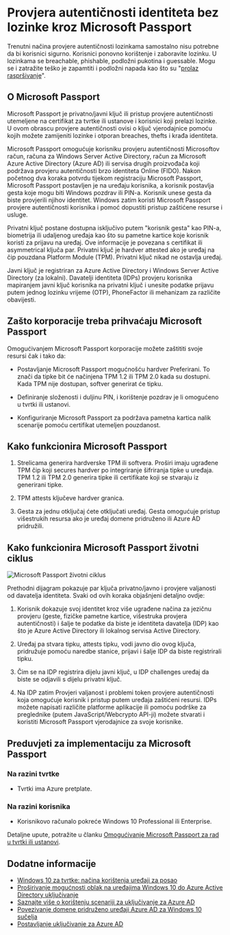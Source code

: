<properties
    pageTitle="Provjera autentičnosti identiteta bez lozinke kroz Microsoft Passport | Microsoft Azure"
    description="Na implementacija Microsoft Passport TechNet sadrži pregled Microsoft Passport i dodatne informacije."
    services="active-directory"
    documentationCenter=""
    authors="femila"
    manager="swadhwa"
    editor=""
    tags="azure-classic-portal"/>

<tags
    ms.service="active-directory"
    ms.workload="identity"
    ms.tgt_pltfrm="na"
    ms.devlang="na"
    ms.topic="article"
    ms.date="09/27/2016"
    ms.author="femila"/>

# <a name="authenticating-identities-without-passwords-through-microsoft-passport"></a>Provjera autentičnosti identiteta bez lozinke kroz Microsoft Passport

Trenutni načina provjere autentičnosti lozinkama samostalno nisu potrebne da bi korisnici sigurno. Korisnici ponovno korištenje i zaboravite lozinku. U lozinkama se breachable, phishable, podložni pukotina i guessable. Mogu se i zatražite teško je zapamtiti i podložni napada kao što su "[prolaz raspršivanje](https://technet.microsoft.com/dn785092.aspx)".

## <a name="about-microsoft-passport"></a>O Microsoft Passport
Microsoft Passport je privatno/javni ključ ili pristup provjere autentičnosti utemeljene na certifikat za tvrtke ili ustanove i korisnici koji prelazi lozinke. U ovom obrascu provjere autentičnosti ovisi o ključ vjerodajnice pomoću kojih možete zamijeniti lozinke i otporan breaches, thefts i krađa identiteta.

 Microsoft Passport omogućuje korisniku provjeru autentičnosti Microsoftov račun, računa za Windows Server Active Directory, račun za Microsoft Azure Active Directory (Azure AD) ili servisa drugih proizvođača koji podržava provjeru autentičnosti brzo identiteta Online (FIDO). Nakon početnog dva koraka potvrdu tijekom registraciju Microsoft Passport, Microsoft Passport postavljen je na uređaju korisnika, a korisnik postavlja gesta koje mogu biti Windows pozdrav ili PIN-a. Korisnik unese gesta da biste provjerili njihov identitet. Windows zatim koristi Microsoft Passport provjere autentičnosti korisnika i pomoć dopustiti pristup zaštićene resurse i usluge.

Privatni ključ postane dostupna isključivo putem "korisnik gesta" kao PIN-a, biometrija ili udaljenog uređaja kao što su pametne kartice koje korisnik koristi za prijavu na uređaj. Ove informacije je povezana s certifikat ili asymmetrical ključa par. Privatni ključ je hardver attested ako je uređaj na čip pouzdana Platform Module (TPM). Privatni ključ nikad ne ostavlja uređaj.

Javni ključ je registriran za Azure Active Directory i Windows Server Active Directory (za lokalni). Davatelji identiteta (IDPs) provjeru korisnika mapiranjem javni ključ korisnika na privatni ključ i unesite podatke prijavu putem jednog lozinku vrijeme (OTP), PhoneFactor ili mehanizam za različite obavijesti.

## <a name="why-enterprises-should-adopt-microsoft-passport"></a>Zašto korporacije treba prihvaćaju Microsoft Passport

Omogućivanjem Microsoft Passport korporacije možete zaštititi svoje resursi čak i tako da:

* Postavljanje Microsoft Passport mogućnošću hardver Preferirani. To znači da tipke bit će načinjena TPM 1.2 ili TPM 2.0 kada su dostupni. Kada TPM nije dostupan, softver generirat će tipku.

* Definiranje složenosti i duljinu PIN, i korištenje pozdrav je li omogućeno u tvrtki ili ustanovi.

* Konfiguriranje Microsoft Passport za podržava pametna kartica nalik scenarije pomoću certifikat utemeljen pouzdanost.

## <a name="how-microsoft-passport-works"></a>Kako funkcionira Microsoft Passport
1. Strelicama generira hardverske TPM ili softvera. Proširi imaju ugrađene TPM čip koji secures hardver po integriranje šifriranja tipke u uređaja. TPM 1.2 ili TPM 2.0 generira tipke ili certifikate koji se stvaraju iz generirani tipke.

2. TPM attests ključeve hardver granica.

3. Gesta za jednu otključaj ćete otključati uređaj. Gesta omogućuje pristup višestrukih resursa ako je uređaj domene pridruženo ili Azure AD pridružili.

## <a name="how-the-microsoft-passport-lifecycle-works"></a>Kako funkcionira Microsoft Passport životni ciklus

![Microsoft Passport životni ciklus](./media/active-directory-azureadjoin/active-directory-azureadjoin-microsoft-passport.png)

Prethodni dijagram pokazuje par ključa privatno/javno i provjere valjanosti od davatelja identiteta. Svaki od ovih koraka objašnjeni detaljno ovdje:

1. Korisnik dokazuje svoj identitet kroz više ugrađene načina za jezičnu provjeru (geste, fizičke pametne kartice, višestruka provjera autentičnosti) i šalje te podatke da biste je identiteta davatelja (IDP) kao što je Azure Active Directory ili lokalnog servisa Active Directory.

2. Uređaj pa stvara tipku, attests tipku, vodi javno dio ovog ključa, pridružuje pomoću naredbe stanice, prijavi i šalje IDP da biste registrirali tipku.

4. Čim se na IDP registrira dijelu javni ključ, u IDP challenges uređaj da biste se odjavili s dijelu privatni ključ.

5. Na IDP zatim Provjeri valjanost i problemi token provjere autentičnosti koja omogućuje korisnik i pristup putem uređaja zaštićeni resursi. IDPs možete napisati različite platforme aplikacije ili pomoću podrške za preglednike (putem JavaScript/Webcrypto API-ji) možete stvarati i koristiti Microsoft Passport vjerodajnice za svoje korisnike.

## <a name="the-deployment-requirements-for-microsoft-passport"></a>Preduvjeti za implementaciju za Microsoft Passport
### <a name="at-the-enterprise-level"></a>Na razini tvrtke

* Tvrtki ima Azure pretplate.

### <a name="at-the-user-level"></a>Na razini korisnika

* Korisnikovo računalo pokreće Windows 10 Professional ili Enterprise.

Detaljne upute, potražite u članku [Omogućivanje Microsoft Passport za rad u tvrtki ili ustanovi](active-directory-azureadjoin-passport-deployment.md).


## <a name="additional-information"></a>Dodatne informacije

* [Windows 10 za tvrtke: načina korištenja uređaji za posao](active-directory-azureadjoin-windows10-devices-overview.md)
* [Proširivanje mogućnosti oblak na uređajima Windows 10 do Azure Active Directory uključivanje](active-directory-azureadjoin-user-upgrade.md)
* [Saznajte više o korištenju scenariji za uključivanje za Azure AD](active-directory-azureadjoin-deployment-aadjoindirect.md)
* [Povezivanje domene pridruženo uređaji Azure AD za Windows 10 sučelja](active-directory-azureadjoin-devices-group-policy.md)
* [Postavljanje uključivanje za Azure AD](active-directory-azureadjoin-setup.md)
